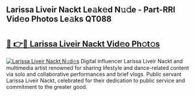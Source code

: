 ## Larissa Liveir Nackt Le𝚊k𝚎d N𝚞𝚍e - Part-RRl Vid𝚎o Photos Le𝚊ks QT088

# <h2><a href="http://fb4irp9.evod.top/?m=Larissa+Liveir+Nackt">🔗 👉🔴 Larissa Liveir Nackt Vid𝚎o Ph𝚘t𝚘s</a></h2>

[![Larissa Liveir Nackt N𝚞d𝚎s](https://i.imgur.com/8V9OHl7.gif)](http://fb4irp9.evod.top/?m=Larissa+Liveir+Nackt)
Digital influencer Larissa Liveir Nackt and multimedia artist renowned for sharing lifestyle and dance-related content via solo and collaborative performances and brief vlogs. Public servant Larissa Liveir Nackt, celebrated for their dedication to public service and commitment to the greater good. 
